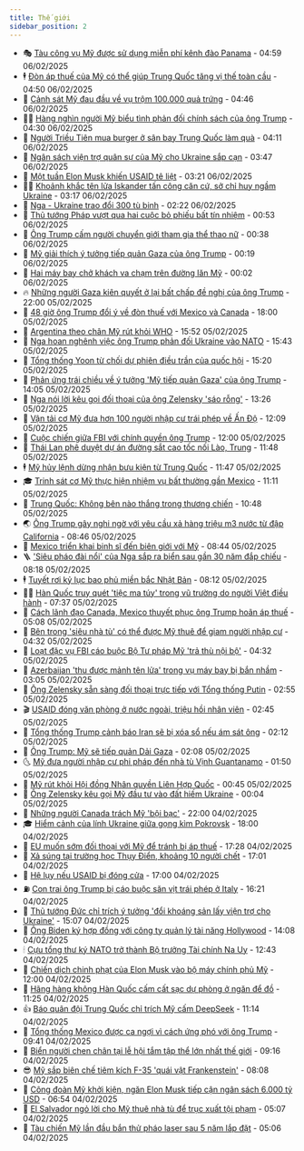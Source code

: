 ```yaml
---
title: Thế giới
sidebar_position: 2
---
```


<!-- vnexpress-the-gioi:START -->
- 🎭 [Tàu công vụ Mỹ được sử dụng miễn phí kênh đào Panama](https://vnexpress.net/tau-cong-vu-my-duoc-su-dung-mien-phi-kenh-dao-panama-4846368.html) - 04:59 06/02/2025
- 🕴 [Đòn áp thuế của Mỹ có thể giúp Trung Quốc tăng vị thế toàn cầu](https://vnexpress.net/don-ap-thue-cua-my-co-the-giup-trung-quoc-tang-vi-the-toan-cau-4845744.html) - 04:50 06/02/2025
- 🤭 [Cảnh sát Mỹ đau đầu về vụ trộm 100.000 quả trứng](https://vnexpress.net/canh-sat-my-dau-dau-ve-vu-trom-100-000-qua-trung-4846303.html) - 04:46 06/02/2025
- 🧑‍💻 [Hàng nghìn người Mỹ biểu tình phản đối chính sách của ông Trump](https://vnexpress.net/hang-nghin-nguoi-my-bieu-tinh-phan-doi-chinh-sach-cua-ong-trump-4846342.html) - 04:30 06/02/2025
- 🦏 [Người Triều Tiên mua burger ở sân bay Trung Quốc làm quà](https://vnexpress.net/nguoi-trieu-tien-mua-burger-o-san-bay-trung-quoc-lam-qua-4846335.html) - 04:11 06/02/2025
- 🦒 [Ngân sách viện trợ quân sự của Mỹ cho Ukraine sắp cạn](https://vnexpress.net/ngan-sach-vien-tro-quan-su-cua-my-cho-ukraine-sap-can-4846366.html) - 03:47 06/02/2025
- 🌈 [Một tuần Elon Musk khiến USAID tê liệt](https://vnexpress.net/mot-tuan-elon-musk-khien-usaid-te-liet-4845480.html) - 03:21 06/02/2025
- 🧑‍🏫 [Khoảnh khắc tên lửa Iskander tấn công căn cứ, sở chỉ huy ngầm Ukraine](https://vnexpress.net/khoanh-khac-ten-lua-iskander-tan-cong-can-cu-so-chi-huy-ngam-ukraine-4846316.html) - 03:17 06/02/2025
- 🐲 [Nga - Ukraine trao đổi 300 tù binh](https://vnexpress.net/nga-ukraine-trao-doi-300-tu-binh-4846302.html) - 02:22 06/02/2025
- 🦒 [Thủ tướng Pháp vượt qua hai cuộc bỏ phiếu bất tín nhiệm](https://vnexpress.net/thu-tuong-phap-vuot-qua-hai-cuoc-bo-phieu-bat-tin-nhiem-4846287.html) - 00:53 06/02/2025
- 🐻 [Ông Trump cấm người chuyển giới tham gia thể thao nữ](https://vnexpress.net/ong-trump-cam-nguoi-chuyen-gioi-tham-gia-the-thao-nu-4846283.html) - 00:38 06/02/2025
- 🚀 [Mỹ giải thích ý tưởng tiếp quản Gaza của ông Trump](https://vnexpress.net/my-giai-thich-y-tuong-tiep-quan-gaza-cua-ong-trump-4846280.html) - 00:19 06/02/2025
- 🥰 [Hai máy bay chở khách va chạm trên đường lăn Mỹ](https://vnexpress.net/hai-may-bay-cho-khach-va-cham-tren-duong-lan-my-4846279.html) - 00:02 06/02/2025
- 🔥 [Những người Gaza kiên quyết ở lại bất chấp đề nghị của ông Trump](https://vnexpress.net/nhung-nguoi-gaza-kien-quyet-o-lai-bat-chap-de-nghi-cua-ong-trump-4846101.html) - 22:00 05/02/2025
- 🥳 [48 giờ ông Trump đổi ý về đòn thuế với Mexico và Canada](https://vnexpress.net/48-gio-ong-trump-doi-y-ve-don-thue-voi-mexico-va-canada-4845674.html) - 18:00 05/02/2025
- 💼 [Argentina theo chân Mỹ rút khỏi WHO](https://vnexpress.net/argentina-theo-chan-my-rut-khoi-who-4846244.html) - 15:52 05/02/2025
- 🤡 [Nga hoan nghênh việc ông Trump phản đối Ukraine vào NATO](https://vnexpress.net/nga-hoan-nghenh-viec-ong-trump-phan-doi-ukraine-vao-nato-4846248.html) - 15:43 05/02/2025
- 🌁 [Tổng thống Yoon từ chối dự phiên điều trần của quốc hội](https://vnexpress.net/tong-thong-yoon-tu-choi-du-phien-dieu-tran-cua-quoc-hoi-4846235.html) - 15:20 05/02/2025
- 🤩 [Phản ứng trái chiều về ý tưởng &#39;Mỹ tiếp quản Gaza&#39; của ông Trump](https://vnexpress.net/phan-ung-trai-chieu-ve-y-tuong-my-tiep-quan-gaza-cua-ong-trump-4846080.html) - 14:05 05/02/2025
- 🎉 [Nga nói lời kêu gọi đối thoại của ông Zelensky &#39;sáo rỗng&#39;](https://vnexpress.net/nga-noi-loi-keu-goi-doi-thoai-cua-ong-zelensky-sao-rong-4846222.html) - 13:26 05/02/2025
- 🎉 [Vận tải cơ Mỹ đưa hơn 100 người nhập cư trái phép về Ấn Độ](https://vnexpress.net/van-tai-co-my-dua-hon-100-nguoi-nhap-cu-trai-phep-ve-an-do-4846217.html) - 12:09 05/02/2025
- 🌁 [Cuộc chiến giữa FBI với chính quyền ông Trump](https://vnexpress.net/cuoc-chien-giua-fbi-voi-chinh-quyen-ong-trump-4845910.html) - 12:00 05/02/2025
- 🌊 [Thái Lan phê duyệt dự án đường sắt cao tốc nối Lào, Trung](https://vnexpress.net/thai-lan-phe-duyet-du-an-duong-sat-cao-toc-noi-lao-trung-4846107.html) - 11:48 05/02/2025
- 🕴 [Mỹ hủy lệnh dừng nhận bưu kiện từ Trung Quốc](https://vnexpress.net/my-huy-lenh-dung-nhan-buu-kien-tu-trung-quoc-4846214.html) - 11:47 05/02/2025
- 🎓 [Trinh sát cơ Mỹ thực hiện nhiệm vụ bất thường gần Mexico](https://vnexpress.net/trinh-sat-co-my-thuc-hien-nhiem-vu-bat-thuong-gan-mexico-4846198.html) - 11:11 05/02/2025
- 🦩 [Trung Quốc: Không bên nào thắng trong thương chiến](https://vnexpress.net/trung-quoc-khong-ben-nao-thang-trong-thuong-chien-4846186.html) - 10:48 05/02/2025
- 🌏 [Ông Trump gây nghi ngờ với yêu cầu xả hàng triệu m3 nước từ đập California](https://vnexpress.net/ong-trump-gay-nghi-ngo-voi-yeu-cau-xa-hang-trieu-m3-nuoc-tu-dap-california-4845937.html) - 08:46 05/02/2025
- 🌋 [Mexico triển khai binh sĩ đến biên giới với Mỹ](https://vnexpress.net/mexico-trien-khai-binh-si-den-bien-gioi-voi-my-4846083.html) - 08:44 05/02/2025
- 🪜 [&#39;Siêu pháo đài nổi&#39; của Nga sắp ra biển sau gần 30 năm đắp chiếu](https://vnexpress.net/sieu-phao-dai-noi-cua-nga-sap-ra-bien-sau-gan-30-nam-dap-chieu-4846001.html) - 08:18 05/02/2025
- 🕴 [Tuyết rơi kỷ lục bao phủ miền bắc Nhật Bản](https://vnexpress.net/tuyet-roi-ky-luc-bao-phu-mien-bac-nhat-ban-4846044.html) - 08:12 05/02/2025
- 🧑‍🏫 [Hàn Quốc truy quét &#39;tiệc ma túy&#39; trong vũ trường do người Việt điều hành](https://vnexpress.net/han-quoc-truy-quet-tiec-ma-tuy-trong-vu-truong-do-nguoi-viet-dieu-hanh-4846040.html) - 07:37 05/02/2025
- 🌮 [Cách lãnh đạo Canada, Mexico thuyết phục ông Trump hoãn áp thuế](https://vnexpress.net/cach-lanh-dao-canada-mexico-thuyet-phuc-ong-trump-hoan-ap-thue-vnepre-4845866.html) - 05:08 05/02/2025
- 🚦 [Bên trong &#39;siêu nhà tù&#39; có thể được Mỹ thuê để giam người nhập cư](https://vnexpress.net/ben-trong-sieu-nha-tu-co-the-duoc-my-thue-de-giam-nguoi-nhap-cu-4845963.html) - 04:32 05/02/2025
- 💫 [Loạt đặc vụ FBI cáo buộc Bộ Tư pháp Mỹ &#39;trả thù nội bộ&#39;](https://vnexpress.net/loat-dac-vu-fbi-cao-buoc-bo-tu-phap-my-tra-thu-noi-bo-4845880.html) - 04:32 05/02/2025
- 🤡 [Azerbaijan &#39;thu được mảnh tên lửa&#39; trong vụ máy bay bị bắn nhầm](https://vnexpress.net/azerbaijan-thu-duoc-manh-ten-lua-trong-vu-may-bay-bi-ban-nham-4845893.html) - 03:05 05/02/2025
- 🦣 [Ông Zelensky sẵn sàng đối thoại trực tiếp với Tổng thống Putin](https://vnexpress.net/ong-zelensky-san-sang-doi-thoai-truc-tiep-voi-tong-thong-putin-4845878.html) - 02:55 05/02/2025
- 🎬 [USAID đóng văn phòng ở nước ngoài, triệu hồi nhân viên](https://vnexpress.net/usaid-dong-van-phong-o-nuoc-ngoai-trieu-hoi-nhan-vien-4845908.html) - 02:45 05/02/2025
- 🎉 [Tổng thống Trump cảnh báo Iran sẽ bị xóa sổ nếu ám sát ông](https://vnexpress.net/tong-thong-trump-canh-bao-iran-se-bi-xoa-so-neu-am-sat-ong-4845857.html) - 02:12 05/02/2025
- 🎡 [Ông Trump: Mỹ sẽ tiếp quản Dải Gaza](https://vnexpress.net/ong-trump-my-se-tiep-quan-dai-gaza-4845884.html) - 02:08 05/02/2025
- 🌜 [Mỹ đưa người nhập cư phi pháp đến nhà tù Vịnh Guantanamo](https://vnexpress.net/my-dua-nguoi-nhap-cu-phi-phap-den-nha-tu-vinh-guantanamo-4845864.html) - 01:50 05/02/2025
- 🎡 [Mỹ rút khỏi Hội đồng Nhân quyền Liên Hợp Quốc](https://vnexpress.net/my-rut-khoi-hoi-dong-nhan-quyen-lien-hop-quoc-4845862.html) - 00:45 05/02/2025
- 🤗 [Ông Zelensky kêu gọi Mỹ đầu tư vào đất hiếm Ukraine](https://vnexpress.net/ong-zelensky-keu-goi-my-dau-tu-vao-dat-hiem-ukraine-4845858.html) - 00:04 05/02/2025
- 🦩 [Những người Canada trách Mỹ &#39;bội bạc&#39;](https://vnexpress.net/nhung-nguoi-canada-trach-my-boi-bac-4845637.html) - 22:00 04/02/2025
- 🎓 [Hiểm cảnh của lính Ukraine giữa gọng kìm Pokrovsk](https://vnexpress.net/hiem-canh-cua-linh-ukraine-giua-gong-kim-pokrovsk-4845669.html) - 18:00 04/02/2025
- 🌁 [EU muốn sớm đối thoại với Mỹ để tránh bị áp thuế](https://vnexpress.net/eu-muon-som-doi-thoai-voi-my-de-tranh-bi-ap-thue-4845836.html) - 17:28 04/02/2025
- 🤩 [Xả súng tại trường học Thụy Điển, khoảng 10 người chết](https://vnexpress.net/xa-sung-tai-truong-hoc-thuy-dien-khoang-10-nguoi-chet-4845834.html) - 17:01 04/02/2025
- 👹 [Hệ lụy nếu USAID bị đóng cửa](https://vnexpress.net/he-luy-neu-usaid-bi-dong-cua-4845562.html) - 17:00 04/02/2025
- ⛽️ [Con trai ông Trump bị cáo buộc săn vịt trái phép ở Italy](https://vnexpress.net/con-trai-ong-trump-bi-cao-buoc-san-vit-trai-phep-o-italy-4845827.html) - 16:21 04/02/2025
- 🚀 [Thủ tướng Đức chỉ trích ý tưởng &#39;đổi khoáng sản lấy viện trợ cho Ukraine&#39;](https://vnexpress.net/thu-tuong-duc-chi-trich-y-tuong-doi-khoang-san-lay-vien-tro-cho-ukraine-4845811.html) - 15:07 04/02/2025
- 🎡 [Ông Biden ký hợp đồng với công ty quản lý tài năng Hollywood](https://vnexpress.net/ong-biden-ky-hop-dong-voi-cong-ty-quan-ly-tai-nang-hollywood-4845808.html) - 14:08 04/02/2025
- 🕯 [Cựu tổng thư ký NATO trở thành Bộ trưởng Tài chính Na Uy](https://vnexpress.net/cuu-tong-thu-ky-nato-tro-thanh-bo-truong-tai-chinh-na-uy-4845786.html) - 12:43 04/02/2025
- 🐻 [Chiến dịch chinh phạt của Elon Musk vào bộ máy chính phủ Mỹ](https://vnexpress.net/chien-dich-chinh-phat-cua-elon-musk-vao-bo-may-chinh-phu-my-4845475.html) - 12:00 04/02/2025
- 🚦 [Hãng hàng không Hàn Quốc cấm cất sạc dự phòng ở ngăn để đồ](https://vnexpress.net/hang-hang-khong-han-quoc-cam-cat-sac-du-phong-o-ngan-de-do-4845801.html) - 11:25 04/02/2025
- 👍 [Báo quân đội Trung Quốc chỉ trích Mỹ cấm DeepSeek](https://vnexpress.net/bao-quan-doi-trung-quoc-chi-trich-my-cam-deepseek-4845775.html) - 11:14 04/02/2025
- 🚀 [Tổng thống Mexico được ca ngợi vì cách ứng phó với ông Trump](https://vnexpress.net/tong-thong-mexico-duoc-ca-ngoi-vi-cach-ung-pho-voi-ong-trump-4845728.html) - 09:41 04/02/2025
- 🌮 [Biển người chen chân tại lễ hội tắm tập thể lớn nhất thế giới](https://vnexpress.net/bien-nguoi-chen-chan-tai-le-hoi-tam-tap-the-lon-nhat-the-gioi-4845679.html) - 09:16 04/02/2025
- 😎 [Mỹ sắp biên chế tiêm kích F-35 &#39;quái vật Frankenstein&#39;](https://vnexpress.net/my-sap-bien-che-tiem-kich-f-35-quai-vat-frankenstein-4845616.html) - 08:08 04/02/2025
- 🐲 [Công đoàn Mỹ khởi kiện, ngăn Elon Musk tiếp cận ngân sách 6.000 tỷ USD](https://vnexpress.net/cong-doan-my-khoi-kien-ngan-elon-musk-tiep-can-ngan-sach-6-000-ty-usd-4845586.html) - 06:54 04/02/2025
- 💫 [El Salvador ngỏ lời cho Mỹ thuê nhà tù để trục xuất tội phạm](https://vnexpress.net/el-salvador-ngo-loi-cho-my-thue-nha-tu-de-truc-xuat-toi-pham-4845577.html) - 05:07 04/02/2025
- 👀 [Tàu chiến Mỹ lần đầu bắn thử pháo laser sau 5 năm lắp đặt](https://vnexpress.net/tau-chien-my-lan-dau-ban-thu-phao-laser-sau-5-nam-lap-dat-4845567.html) - 05:06 04/02/2025<!-- vnexpress-the-gioi:END -->
